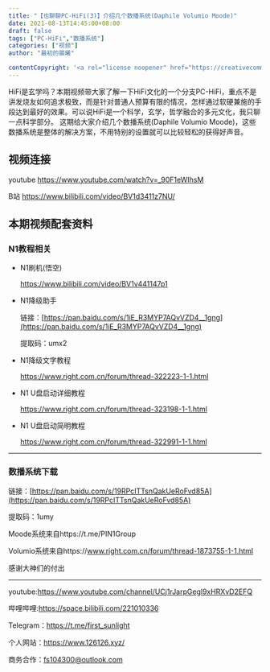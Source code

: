 ```yaml
---
title: "【也聊聊PC-HiFi(3)】介绍几个数播系统(Daphile Volumio Moode)"
date: 2021-08-13T14:45:00+08:00
draft: false
tags: ["PC-HiFi","数播系统"]
categories: ["视频"]
author: "最初的晨曦"

contentCopyright: '<a rel="license noopener" href="https://creativecommons.org/licenses/by-nc-sa/4.0/deed.zh" target="_blank">本文章采用 CC BY-NC-SA 4.0 许可协议</a>'
---
```

HiFi是玄学吗？本期视频带大家了解一下HiFi文化的一个分支PC-HiFi，重点不是讲发烧友如何追求极致，而是针对普通人预算有限的情况，怎样通过软硬兼施的手段达到最好的效果。可以说HiFi是一个科学，玄学，哲学融合的多元文化，我只聊一点科学部分。
这期给大家介绍几个数播系统(Daphile Volumio Moode)，这些数播系统是整体的解决方案，不用特别的设置就可以比较轻松的获得好声音。

## 视频连接

youtube https://www.youtube.com/watch?v=_90F1eWIhsM

B站 https://www.bilibili.com/video/BV1d3411z7NU/

## 本期视频配套资料

### N1教程相关

- N1刷机(悟空)

	https://www.bilibili.com/video/BV1v441147p1

- N1降级助手

	链接：[https://pan.baidu.com/s/1iE_R3MYP7AQvVZD4__1gng](https://pan.baidu.com/s/1iE_R3MYP7AQvVZD4__1gng)
	
	提取码：umx2

- N1降级文字教程

	https://www.right.com.cn/forum/thread-322223-1-1.html

- N1 U盘启动详细教程

	https://www.right.com.cn/forum/thread-323198-1-1.html

- N1 U盘启动简明教程

	https://www.right.com.cn/forum/thread-322991-1-1.html

---

### 数播系统下载

链接：[https://pan.baidu.com/s/19RPcITTsnQakUeRoFvd85A](https://pan.baidu.com/s/19RPcITTsnQakUeRoFvd85A)

提取码：1umy

Moode系统来自https://t.me/PIN1Group

Volumio系统来自https://www.right.com.cn/forum/thread-1873755-1-1.html

感谢大神们的付出

---

youtube:https://www.youtube.com/channel/UCj1rJarpGegl9xHRXvD2EFQ

哔哩哔哩:https://space.bilibili.com/221010336

Telegram：https://t.me/first_sunlight

个人网站：https://www.126126.xyz/

商务合作：fs104300@outlook.com
